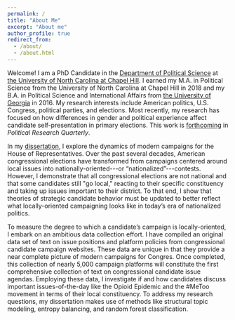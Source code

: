 ```yaml
---
permalink: /
title: "About Me"
excerpt: "About me"
author_profile: true
redirect_from: 
  - /about/
  - /about.html
---
```


Welcome! I am a PhD Candidate in the [Department of Political Science](https://politicalscience.unc.edu/) at [the University of North Carolina at Chapel Hill](https://www.unc.edu/). I earned my M.A. in Political Science from the University of North Carolina at Chapel Hill in 2018 and my B.A. in Political Science and International Affairs from [the University of Georgia](https://www.uga.edu/) in 2016. My research interests include American politics, U.S. Congress, political parties, and elections. Most recently, my research has focused on how differences in gender and political experience affect candidate self-presentation in primary elections. This work is [forthcoming](https://journals.sagepub.com/eprint/XFGAYNZHCF8NKH9THTZC/full) in *Political Research Quarterly*. 

In my [dissertation](dissertation), I explore the dynamics of modern campaigns for the House of Representatives. Over the past several decades, American congressional elections have transformed from campaigns centered around local issues into nationally-oriented---or “nationalized”---contests. However, I demonstrate that all congressional elections are not national and that some candidates still "go local," reacting to their specific constituency and taking up issues important to their district. To that end, I show that theories of strategic candidate behavior must be updated to better reflect what locally-oriented campaigning looks like in today’s era of nationalized politics. 

To measure the degree to which a candidate’s campaign is locally-oriented, I embark on an ambitious data collection effort. I have compiled an original data set of text on issue positions and platform policies from congressional candidate campaign websites. These data are unique in that they provide a near complete picture of modern campaigns for Congres. Once completed, this collection of nearly 5,000 campaign platforms will constitute the first comprehensive collection of text on congressional candidate issue agendas. Employing these data, I investigate if and how candidates discuss important issues-of-the-day like the Opioid Epidemic and the #MeToo movement in terms of their local constituency. To address my research questions, my dissertation makes use of methods like structural topic modeling, entropy balancing, and random forest classification.  



